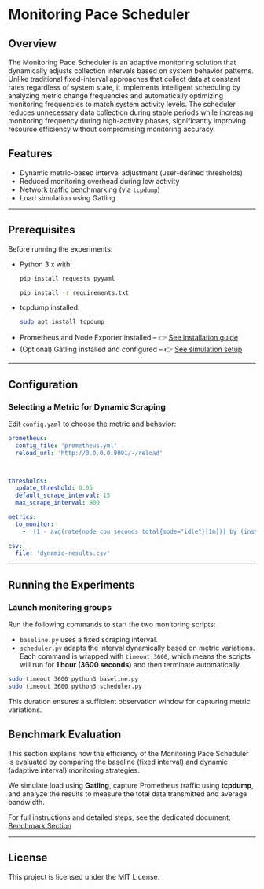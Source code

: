 
# Monitoring Pace Scheduler
## Overview
The Monitoring Pace Scheduler is an adaptive monitoring solution that dynamically adjusts collection intervals based on system behavior patterns. Unlike traditional fixed-interval approaches that collect data at constant rates regardless of system state, it implements intelligent scheduling by analyzing metric change frequencies and automatically optimizing monitoring frequencies to match system activity levels. The scheduler reduces unnecessary data collection during stable periods while increasing monitoring frequency during high-activity phases, significantly improving resource efficiency without compromising monitoring accuracy.



## Features

- Dynamic metric-based interval adjustment (user-defined thresholds)  
-  Reduced monitoring overhead during low activity  
-  Network traffic benchmarking (via `tcpdump`)  
-  Load simulation using Gatling  

---

## Prerequisites

Before running the experiments:

- Python 3.x with:
  ```bash
  pip install requests pyyaml
  ```
    ```bash
  pip install -r requirements.txt
  ```

- tcpdump installed:

  ```bash
  sudo apt install tcpdump

  ```


* Prometheus and Node Exporter installed – 👉 [See installation guide](docs/prometheus_node_exporter.md)
* (Optional) Gatling installed and configured – 👉 [See simulation setup](docs/gatling_simulation.md)

---

## Configuration

### Selecting a Metric for Dynamic Scraping

Edit `config.yaml` to choose the metric and behavior:

```yaml
prometheus:
  config_file: 'prometheus.yml'
  reload_url: 'http://0.0.0.0:9091/-/reload'



thresholds:
  update_threshold: 0.05
  default_scrape_interval: 15
  max_scrape_interval: 900

metrics:
  to_monitor:
    - '(1 - avg(rate(node_cpu_seconds_total{mode="idle"}[1m])) by (instance)) * 100'

csv:
  file: 'dynamic-results.csv'

```



---

## Running the Experiments

###  Launch monitoring groups


Run the following commands to start the two monitoring scripts:

* `baseline.py` uses a fixed scraping interval.
* `scheduler.py` adapts the interval dynamically based on metric variations.
Each command is wrapped with `timeout 3600`, which means the scripts will run for **1 hour (3600 seconds)** and then terminate automatically.

```bash
sudo timeout 3600 python3 baseline.py
sudo timeout 3600 python3 scheduler.py
```

This duration ensures a sufficient observation window for capturing metric variations.



##  Benchmark Evaluation

This section explains how the efficiency of the Monitoring Pace Scheduler is evaluated by comparing the baseline (fixed interval) and dynamic (adaptive interval) monitoring strategies.

We simulate load using **Gatling**, capture Prometheus traffic using **tcpdump**, and analyze the results to measure the total data transmitted and average bandwidth.

For full instructions and detailed steps, see the dedicated document:  [Benchmark Section](docs/benchmark.md)


---


## License

This project is licensed under the MIT License.







